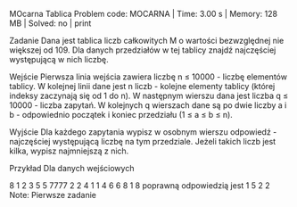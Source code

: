 MOcarna Tablica
Problem code: MOCARNA | Time: 3.00 s | Memory: 128 MB | Solved: no | print

Zadanie
Dana jest tablica liczb całkowitych M o wartości bezwzględnej nie większej od 109. Dla danych przedziałów w tej tablicy znajdź najczęściej występującą w nich liczbę.

Wejście
Pierwsza linia wejścia zawiera liczbę n ≤ 10000 - liczbę elementów tablicy. W kolejnej linii dane jest n liczb - kolejne elementy tablicy (której indeksy zaczynają się od 1 do n). W następnym wierszu dana jest liczba q ≤ 10000 - liczba zapytań. W kolejnych q wierszach dane są po dwie liczby a i b - odpowiednio początek i koniec przedziału (1 ≤ a ≤ b ≤ n).

Wyjście
Dla każdego zapytania wypisz w osobnym wierszu odpowiedź - najczęściej występującą liczbę na tym przedziale. Jeżeli takich liczb jest kilka, wypisz najmniejszą z nich.

Przykład
Dla danych wejściowych

8
1 2 3 5 5 7777 2 2
4
1 1
4 6
6 8
1 8
poprawną odpowiedzią jest
1
5
2
2
Note: Pierwsze zadanie
